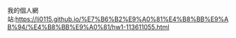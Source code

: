 我的個人網站:https://li0115.github.io/%E7%B6%B2%E9%A0%81%E4%B8%BB%E9%AB%94/%E4%B8%BB%E9%A0%81/hw1-113611055.html

